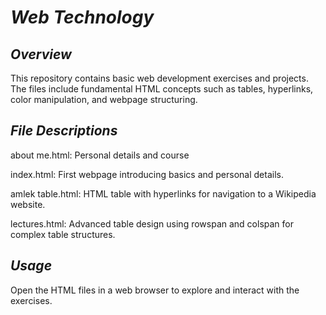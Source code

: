 # *Web Technology*

## *Overview*

This repository contains basic web development exercises and projects. The files include fundamental HTML concepts such as tables, hyperlinks, color manipulation, and webpage structuring.

## *File Descriptions*
about me.html: Personal details and course

index.html: First webpage introducing basics and personal details.

amlek table.html: HTML table with hyperlinks for navigation to a Wikipedia website.

lectures.html: Advanced table design using rowspan and colspan for complex table structures.

## *Usage*

Open the HTML files in a web browser to explore and interact with the exercises.
